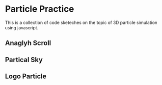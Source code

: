 # Particle Practice
This is a collection of code sketeches on the topic of 3D particle simulation using javascript.

## Anaglyh Scroll
## Partical Sky
## Logo Particle

